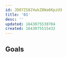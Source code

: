 ```yaml
---
id: JD07ZS82VwkZ8Wa6KpzU3
title: '01'
desc: ''
updated: 1643075530704
created: 1643075515432
---
```


## Goals
